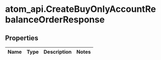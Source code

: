 # atom_api.CreateBuyOnlyAccountRebalanceOrderResponse

## Properties
Name | Type | Description | Notes
------------ | ------------- | ------------- | -------------


